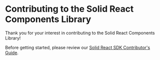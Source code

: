 # Contributing to the Solid React Components Library

Thank you for your interest in contributing to the Solid React Components Library! 

Before getting started, please review our [Solid React SDK Contributor's Guide](https://github.com/Inrupt-inc/solid-react-sdk/blob/master/README.md). 
